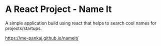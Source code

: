 # A React Project - Name It

A simple application build using react that helps to search cool names for projects/startups.


https://me-pankaj.github.io/nameit/
